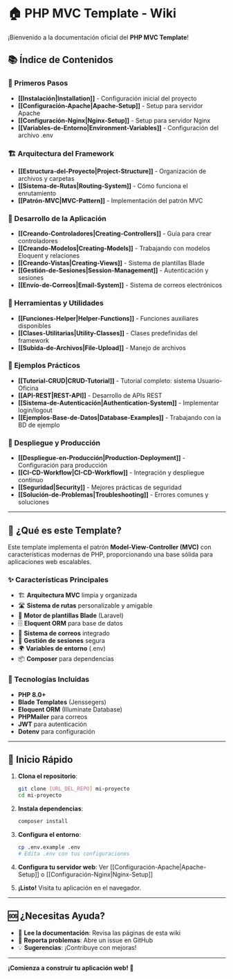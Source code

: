 # 🏠 PHP MVC Template - Wiki

¡Bienvenido a la documentación oficial del **PHP MVC Template**!

## 📚 Índice de Contenidos

### 🚀 Primeros Pasos
- **[[Instalación|Installation]]** - Configuración inicial del proyecto
- **[[Configuración-Apache|Apache-Setup]]** - Setup para servidor Apache
- **[[Configuración-Nginx|Nginx-Setup]]** - Setup para servidor Nginx
- **[[Variables-de-Entorno|Environment-Variables]]** - Configuración del archivo .env

### 🏗️ Arquitectura del Framework
- **[[Estructura-del-Proyecto|Project-Structure]]** - Organización de archivos y carpetas
- **[[Sistema-de-Rutas|Routing-System]]** - Cómo funciona el enrutamiento
- **[[Patrón-MVC|MVC-Pattern]]** - Implementación del patrón MVC

### 💼 Desarrollo de la Aplicación
- **[[Creando-Controladores|Creating-Controllers]]** - Guía para crear controladores
- **[[Creando-Modelos|Creating-Models]]** - Trabajando con modelos Eloquent y relaciones
- **[[Creando-Vistas|Creating-Views]]** - Sistema de plantillas Blade
- **[[Gestión-de-Sesiones|Session-Management]]** - Autenticación y sesiones
- **[[Envío-de-Correos|Email-System]]** - Sistema de correos electrónicos

### 🔧 Herramientas y Utilidades
- **[[Funciones-Helper|Helper-Functions]]** - Funciones auxiliares disponibles
- **[[Clases-Utilitarias|Utility-Classes]]** - Clases predefinidas del framework
- **[[Subida-de-Archivos|File-Upload]]** - Manejo de archivos

### 📝 Ejemplos Prácticos
- **[[Tutorial-CRUD|CRUD-Tutorial]]** - Tutorial completo: sistema Usuario-Oficina
- **[[API-REST|REST-API]]** - Desarrollo de APIs REST
- **[[Sistema-de-Autenticación|Authentication-System]]** - Implementar login/logout
- **[[Ejemplos-Base-de-Datos|Database-Examples]]** - Trabajando con la BD de ejemplo

### 🚀 Despliegue y Producción
- **[[Despliegue-en-Producción|Production-Deployment]]** - Configuración para producción
- **[[CI-CD-Workflow|CI-CD-Workflow]]** - Integración y despliegue continuo
- **[[Seguridad|Security]]** - Mejores prácticas de seguridad
- **[[Solución-de-Problemas|Troubleshooting]]** - Errores comunes y soluciones

---

## 🎯 ¿Qué es este Template?

Este template implementa el patrón **Model-View-Controller (MVC)** con características modernas de PHP, proporcionando una base sólida para aplicaciones web escalables.

### ✨ Características Principales

- 🏗️ **Arquitectura MVC** limpia y organizada
- 🛣️ **Sistema de rutas** personalizable y amigable
- 🎨 **Motor de plantillas Blade** (Laravel)
- 🗄️ **Eloquent ORM** para base de datos
- 📧 **Sistema de correos** integrado
- 🔐 **Gestión de sesiones** segura
- 🌍 **Variables de entorno** (.env)
- 📦 **Composer** para dependencias

### 🔧 Tecnologías Incluidas

- **PHP 8.0+**
- **Blade Templates** (Jenssegers)
- **Eloquent ORM** (Illuminate Database)
- **PHPMailer** para correos
- **JWT** para autenticación
- **Dotenv** para configuración

---

## 🚀 Inicio Rápido

1. **Clona el repositorio**:
   ```bash
   git clone [URL_DEL_REPO] mi-proyecto
   cd mi-proyecto
   ```

2. **Instala dependencias**:
   ```bash
   composer install
   ```

3. **Configura el entorno**:
   ```bash
   cp .env.example .env
   # Edita .env con tus configuraciones
   ```

4. **Configura tu servidor web**: Ver [[Configuración-Apache|Apache-Setup]] o [[Configuración-Nginx|Nginx-Setup]]

5. **¡Listo!** Visita tu aplicación en el navegador.

---

## 🆘 ¿Necesitas Ayuda?

- 📖 **Lee la documentación**: Revisa las páginas de esta wiki
- 🐛 **Reporta problemas**: Abre un issue en GitHub
- 💡 **Sugerencias**: ¡Contribuye con mejoras!

---

**¡Comienza a construir tu aplicación web! 🚀**
